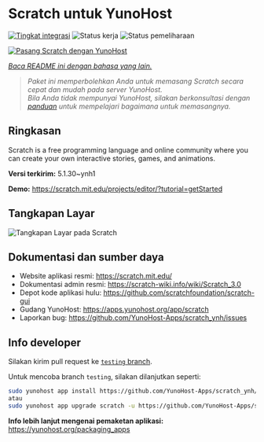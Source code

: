<!--
N.B.: README ini dibuat secara otomatis oleh <https://github.com/YunoHost/apps/tree/master/tools/readme_generator>
Ini TIDAK boleh diedit dengan tangan.
-->

# Scratch untuk YunoHost

[![Tingkat integrasi](https://apps.yunohost.org/badge/integration/scratch)](https://ci-apps.yunohost.org/ci/apps/scratch/)
![Status kerja](https://apps.yunohost.org/badge/state/scratch)
![Status pemeliharaan](https://apps.yunohost.org/badge/maintained/scratch)

[![Pasang Scratch dengan YunoHost](https://install-app.yunohost.org/install-with-yunohost.svg)](https://install-app.yunohost.org/?app=scratch)

*[Baca README ini dengan bahasa yang lain.](./ALL_README.md)*

> *Paket ini memperbolehkan Anda untuk memasang Scratch secara cepat dan mudah pada server YunoHost.*  
> *Bila Anda tidak mempunyai YunoHost, silakan berkonsultasi dengan [panduan](https://yunohost.org/install) untuk mempelajari bagaimana untuk memasangnya.*

## Ringkasan

Scratch is a free programming language and online community where you can create your own interactive stories, games, and animations.

**Versi terkirim:** 5.1.30~ynh1

**Demo:** <https://scratch.mit.edu/projects/editor/?tutorial=getStarted>

## Tangkapan Layar

![Tangkapan Layar pada Scratch](./doc/screenshots/800px-Scratch_3.0_Éditeur.png)

## Dokumentasi dan sumber daya

- Website aplikasi resmi: <https://scratch.mit.edu/>
- Dokumentasi admin resmi: <https://scratch-wiki.info/wiki/Scratch_3.0>
- Depot kode aplikasi hulu: <https://github.com/scratchfoundation/scratch-gui>
- Gudang YunoHost: <https://apps.yunohost.org/app/scratch>
- Laporkan bug: <https://github.com/YunoHost-Apps/scratch_ynh/issues>

## Info developer

Silakan kirim pull request ke [`testing` branch](https://github.com/YunoHost-Apps/scratch_ynh/tree/testing).

Untuk mencoba branch `testing`, silakan dilanjutkan seperti:

```bash
sudo yunohost app install https://github.com/YunoHost-Apps/scratch_ynh/tree/testing --debug
atau
sudo yunohost app upgrade scratch -u https://github.com/YunoHost-Apps/scratch_ynh/tree/testing --debug
```

**Info lebih lanjut mengenai pemaketan aplikasi:** <https://yunohost.org/packaging_apps>
